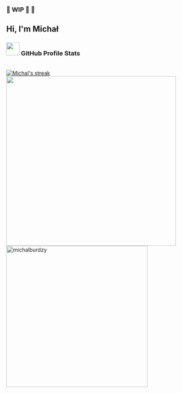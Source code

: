 ### 🚧 WIP 🚧 👋

<!--
**michalburdzy/michalburdzy** is a ✨ _special_ ✨ repository because its `README.md` (this file) appears on your GitHub profile.

Here are some ideas to get you started:

- 🔭 I’m currently working on ...
- 🌱 I’m currently learning ...
- 👯 I’m looking to collaborate on ...
- 🤔 I’m looking for help with ...
- 💬 Ask me about ...
- 📫 How to reach me: ...
- 😄 Pronouns: ...
- ⚡ Fun fact: ...
-->

<h2>Hi, I'm Michał</h2>



<h3>
   <img src="https://media.giphy.com/media/iY8CRBdQXODJSCERIr/giphy.gif" width="35"> GitHub Profile Stats
</h3> 
<br>
<div>
  <div>
    <a href="#">
      <img alt="Michal's streak" src="https://streak-stats.demolab.com/?user=michalburdzy&theme=dracula&hide_border=true&background=000000EE"/>
    </a>
  </div>
  <div>
    <img src="https://github-readme-stats.vercel.app/api?username=michalburdzy&include_all_commits=true&count_private=true&show_icons=true&line_height=20&title_color=7A7ADB&icon_color=2234AE&text_color=D3D3D3&bg_color=0,000000,130F40" width="450"/>
  </div>
  <div>
    <img src="https://github-readme-stats.vercel.app/api/top-langs?username=michalburdzy&show_icons=true&locale=en&layout=compact&line_height=20&title_color=7A7ADB&icon_color=2234AE&text_color=D3D3D3&bg_color=0,000000,130F40" width="375"  alt="michalburdzy"/>
  </div>
</div>

<br>
